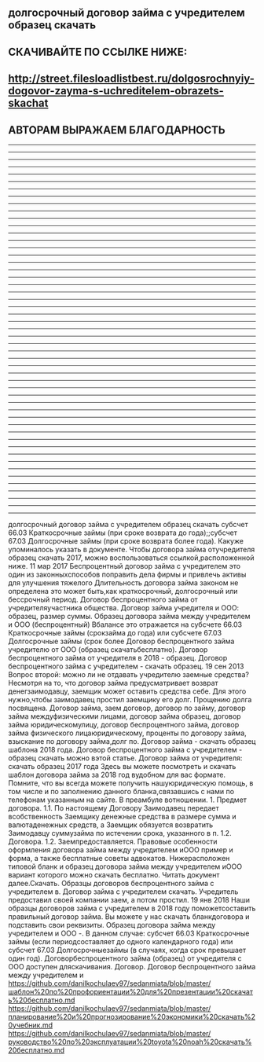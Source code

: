 долгосрочный договор займа с учредителем образец скачать
--------------------------------------------------
СКАЧИВАЙТЕ ПО ССЫЛКЕ НИЖЕ:
--------------------------------------------------
http://street.filesloadlistbest.ru/dolgosrochnyiy-dogovor-zayma-s-uchreditelem-obrazets-skachat
--------------------------------------------------
АВТОРАМ ВЫРАЖАЕМ БЛАГОДАРНОСТЬ
--------------------------------------------------
--------------------------------------------------
--------------------------------------------------
--------------------------------------------------
--------------------------------------------------
--------------------------------------------------
--------------------------------------------------
--------------------------------------------------
--------------------------------------------------
--------------------------------------------------
--------------------------------------------------
--------------------------------------------------
--------------------------------------------------
--------------------------------------------------
--------------------------------------------------
--------------------------------------------------
--------------------------------------------------
--------------------------------------------------
--------------------------------------------------
--------------------------------------------------
--------------------------------------------------
--------------------------------------------------
--------------------------------------------------
--------------------------------------------------
--------------------------------------------------
--------------------------------------------------
--------------------------------------------------
--------------------------------------------------
--------------------------------------------------
--------------------------------------------------
--------------------------------------------------
--------------------------------------------------
--------------------------------------------------
--------------------------------------------------
--------------------------------------------------
--------------------------------------------------
--------------------------------------------------
--------------------------------------------------
--------------------------------------------------
--------------------------------------------------
--------------------------------------------------
--------------------------------------------------
--------------------------------------------------
--------------------------------------------------
--------------------------------------------------
--------------------------------------------------
--------------------------------------------------
--------------------------------------------------
--------------------------------------------------
--------------------------------------------------
--------------------------------------------------
--------------------------------------------------
долгосрочный договор займа с учредителем образец скачать субсчет 66.03 Краткосрочные займы (при сроке возврата до года);;субсчет 67.03 Долгосрочные займы (при сроке возврата более года). Какуже упоминалось  указать в документе. Чтобы договора займа отучредителя образец скачать 2017, можно воспользоваться ссылкой,расположенной ниже. 11 мар 2017  Беспроцентный договор займа с учредителем  это один из законныхспособов поправить дела фирмы и привлечь активы для улучшения тяжелого Длительность договора займа законом не определена  это может быть,как краткосрочный, долгосрочный или бессрочный период. Договор беспроцентного займа от учредителяучастника общества. Договор займа учредителя и ООО: образец, размер суммы. Образец договора займа между учредителем и ООО (беспроцентный)  Вбалансе это отражается на субсчете 66.03 Краткосрочные займы (срокзайма до года) или субсчете 67.03 Долгосрочные займы (срок более Договор беспроцентного займа учредителю от ООО (образец скачатьбесплатно). Договор беспроцентного займа от учредителя в 2018 - образец. Договор беспроцентного займа с учредителем - скачать образец. 19 сен 2013  Вопрос второй: можно ли не отдавать учредителю заемные средства?Несмотря на то, что договор займа предусматривает возврат денегзаимодавцу, заемщик может оставить средства себе. Для этого нужно,чтобы заимодавец простил заемщику его долг. Прощению долга посвящена. Договор займа, заем договор, договор по займу, договор займа междуфизическими лицами, договор займа образец, договор займа юридическомулицу, договор беспроцентного займа, договор займа физического лицаюридическому, проценты по договору займа, взыскание по договору займа,долг по. Договор займа - скачать образец шаблона 2018 года. Договор беспроцентного займа с учредителем - образец скачать можно вэтой статье. Договор займа от учредителя: скачать образец 2017 года
Здесь вы можете посмотреть и скачать шаблон договора займа за 2018 год вудобном для вас формате. Помните, что вы всегда можете получить нашуюридическую помощь, в том числе и по заполнению данного бланка,связавшись с нами по телефонам указанным на сайте. В преамбуле вотношении. 1. Предмет договора. 1.1. По настоящему Договору Заимодавец передает всобственность Заемщику денежные средства в размере сумма и валютаденежных средств, а Заемщик обязуется возвратить Заимодавцу суммузайма по истечении срока, указанного в п. 1.2. Договора. 1.2. Заемпредоставляется. Правовые особенности оформления договора займа между учредителем иООО пример и форма, а также бесплатные советы адвокатов.  Нижерасположен типовой бланк и образец договора займа между учредителем иООО вариант которого можно скачать бесплатно. Читать документ далее.Скачать. Образцы договоров беспроцентного займа с учредителем в. Договор займа с учредителем скачать. Учредитель предоставил своей компании заем, а потом простил. 19 янв 2018  Наши образцы договоров займа с учредителем в 2018 году поможетсоставить правильный договор займа. Вы можете у нас скачать бланкдоговора и подставить свои реквизиты. Образец договора займа между учредителем и ООО -. В данном случае: субсчет 66.03 Краткосрочные займы (если периодсоставляет до одного календарного года) или субсчет 67.03 Долгосрочныезаймы (в случаях, когда срок превышает один год).  Договорбеспроцентного займа (образец) от учредителя с ООО доступен дляскачивания. Договор. Договор беспроцентного займа между учредителем и
https://github.com/danilkochulaev97/sedanmiata/blob/master/шаблон%20по%20профориентации%20для%20презентации%20скачать%20бесплатно.md
https://github.com/danilkochulaev97/sedanmiata/blob/master/планирование%20и%20прогнозирование%20экономики%20скачать%20учебник.md
https://github.com/danilkochulaev97/sedanmiata/blob/master/руководство%20по%20эксплуатации%20toyota%20noah%20скачать%20бесплатно.md